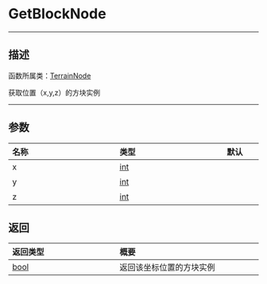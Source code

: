 


# GetBlockNode
-----------------------------------------------------------------------------------------
## 描述

函数所属类：[TerrainNode](/Api/Class/Build/TerrainNode.md)

获取位置（x,y,z）的方块实例

-----------------------------------------------------------------------------------------
## 参数

|<div style="width:200px">**名称**</div>|<div style="width:200px">**类型**</div>|<div style="width:200px">**默认**</div>|<div style="width:345px">**描述**</div>|
|:--------------------|:--------------------|:--------------------|:--------------------|
|x|[int](/Api/DataType/int.md)||坐标x轴|
|y|[int](/Api/DataType/int.md)||坐标y轴|
|z|[int](/Api/DataType/int.md)||坐标z轴|

## 返回

|<div style="width:200px">**返回类型**</div>|<div style="width:800px">**概要**</div>|
|:---|:---|
|[bool](/Api/DataType/bool.md)|返回该坐标位置的方块实例|